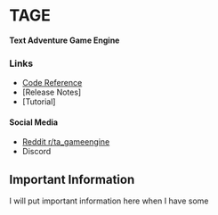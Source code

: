 # TAGE
**Text Adventure Game Engine** 

### Links
* [Code Reference](Code-Reference.md)
* [Release Notes]
* [Tutorial]


#### Social Media
* [Reddit r/ta_gameengine](https://www.redit.com/r/ta_gameengine)
* Discord

## Important Information
I will put important information here when I have some